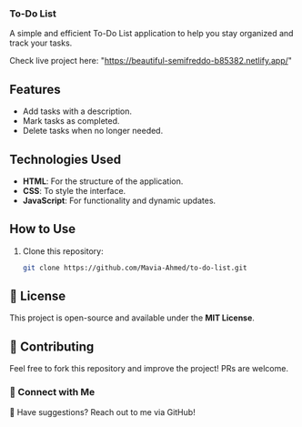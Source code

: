 ### **To-Do List**

A simple and efficient To-Do List application to help you stay organized and track your tasks.

Check live project here: "https://beautiful-semifreddo-b85382.netlify.app/"

## Features
- Add tasks with a description.
- Mark tasks as completed.
- Delete tasks when no longer needed.

## Technologies Used
- **HTML**: For the structure of the application.
- **CSS**: To style the interface.
- **JavaScript**: For functionality and dynamic updates.

## How to Use
1. Clone this repository:
   ```bash
   git clone https://github.com/Mavia-Ahmed/to-do-list.git
   ```

## 📜 License
This project is open-source and available under the **MIT License**.

## 🙌 Contributing
Feel free to fork this repository and improve the project! PRs are welcome.

### 🔗 Connect with Me
💬 Have suggestions? Reach out to me via GitHub!



